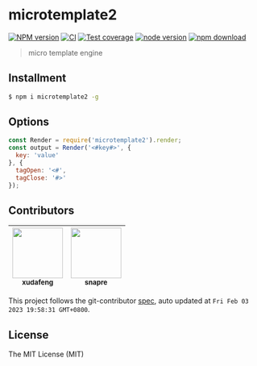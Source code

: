 # microtemplate2

[![NPM version][npm-image]][npm-url]
[![CI][ci-image]][ci-url]
[![Test coverage][codecov-image]][codecov-url]
[![node version][node-image]][node-url]
[![npm download][download-image]][download-url]

[npm-image]: https://img.shields.io/npm/v/microtemplate2.svg
[npm-url]: https://npmjs.org/package/microtemplate2
[ci-image]: https://github.com/xudafeng/microtemplate2/actions/workflows/ci.yml/badge.svg
[ci-url]: https://github.com/xudafeng/microtemplate2/actions/workflows/ci.yml
[codecov-image]: https://img.shields.io/codecov/c/github/xudafeng/microtemplate2.svg?logo=codecov
[codecov-url]: https://codecov.io/gh/xudafeng/microtemplate2
[node-image]: https://img.shields.io/badge/node.js-%3E=_12-green.svg
[node-url]: http://nodejs.org/download/
[download-image]: https://img.shields.io/npm/dm/microtemplate2.svg
[download-url]: https://npmjs.org/package/microtemplate2

> micro template engine

## Installment

```bash
$ npm i microtemplate2 -g
```

## Options

```javascript
const Render = require('microtemplate2').render;
const output = Render('<#key#>', {
  key: 'value'
}, {
  tagOpen: '<#',
  tagClose: '#>'
});
```

<!-- GITCONTRIBUTOR_START -->

## Contributors

|[<img src="https://avatars.githubusercontent.com/u/1011681?v=4" width="100px;"/><br/><sub><b>xudafeng</b></sub>](https://github.com/xudafeng)<br/>|[<img src="https://avatars.githubusercontent.com/u/52845048?v=4" width="100px;"/><br/><sub><b>snapre</b></sub>](https://github.com/snapre)<br/>|
| :---: | :---: |


This project follows the git-contributor [spec](https://github.com/xudafeng/git-contributor), auto updated at `Fri Feb 03 2023 19:58:31 GMT+0800`.

<!-- GITCONTRIBUTOR_END -->

## License

The MIT License (MIT)

